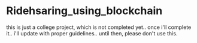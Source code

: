 # Ridehsaring_using_blockchain


this is just a college project, which is not completed yet.. 
once i'll complete it.. i'll update with proper guidelines..
until then, please don't use this.
